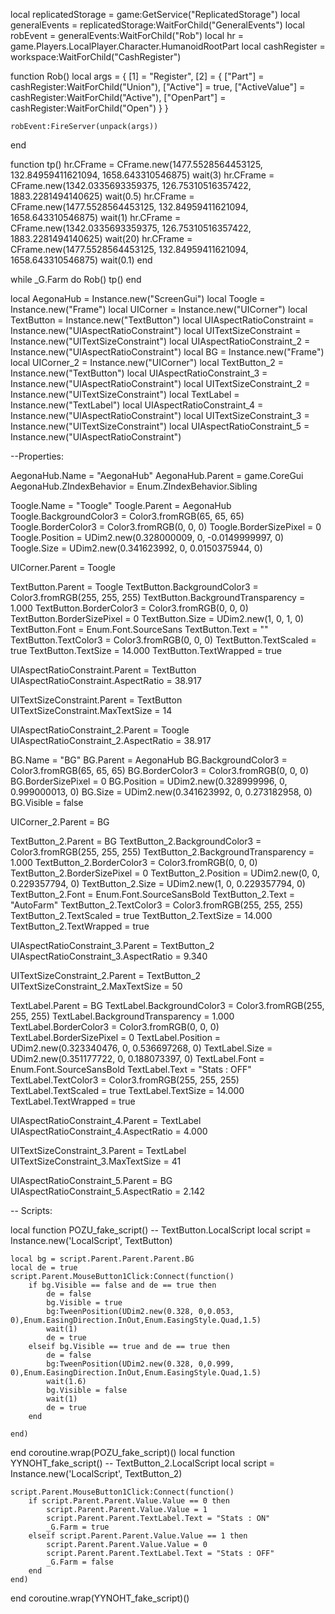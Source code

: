 local replicatedStorage = game:GetService("ReplicatedStorage")
local generalEvents = replicatedStorage:WaitForChild("GeneralEvents")
local robEvent = generalEvents:WaitForChild("Rob")
local hr = game.Players.LocalPlayer.Character.HumanoidRootPart
local cashRegister = workspace:WaitForChild("CashRegister")

function Rob()
	local args = {
		[1] = "Register",
		[2] = {
			["Part"] = cashRegister:WaitForChild("Union"),
			["Active"] = true,
			["ActiveValue"] = cashRegister:WaitForChild("Active"),
			["OpenPart"] = cashRegister:WaitForChild("Open")
		}
	}

	robEvent:FireServer(unpack(args))
end


function tp()
	hr.CFrame = CFrame.new(1477.5528564453125, 132.84959411621094, 1658.643310546875)
	wait(3)
	hr.CFrame = CFrame.new(1342.0335693359375, 126.75310516357422, 1883.2281494140625)
	wait(0.5)
	hr.CFrame = CFrame.new(1477.5528564453125, 132.84959411621094, 1658.643310546875)
	wait(1)
	hr.CFrame = CFrame.new(1342.0335693359375, 126.75310516357422, 1883.2281494140625)
	wait(20)
	hr.CFrame = CFrame.new(1477.5528564453125, 132.84959411621094, 1658.643310546875)
	wait(0.1)
end

while _G.Farm do
	Rob()
	tp()
end



local AegonaHub = Instance.new("ScreenGui")
local Toogle = Instance.new("Frame")
local UICorner = Instance.new("UICorner")
local TextButton = Instance.new("TextButton")
local UIAspectRatioConstraint = Instance.new("UIAspectRatioConstraint")
local UITextSizeConstraint = Instance.new("UITextSizeConstraint")
local UIAspectRatioConstraint_2 = Instance.new("UIAspectRatioConstraint")
local BG = Instance.new("Frame")
local UICorner_2 = Instance.new("UICorner")
local TextButton_2 = Instance.new("TextButton")
local UIAspectRatioConstraint_3 = Instance.new("UIAspectRatioConstraint")
local UITextSizeConstraint_2 = Instance.new("UITextSizeConstraint")
local TextLabel = Instance.new("TextLabel")
local UIAspectRatioConstraint_4 = Instance.new("UIAspectRatioConstraint")
local UITextSizeConstraint_3 = Instance.new("UITextSizeConstraint")
local UIAspectRatioConstraint_5 = Instance.new("UIAspectRatioConstraint")

--Properties:

AegonaHub.Name = "AegonaHub"
AegonaHub.Parent = game.CoreGui
AegonaHub.ZIndexBehavior = Enum.ZIndexBehavior.Sibling

Toogle.Name = "Toogle"
Toogle.Parent = AegonaHub
Toogle.BackgroundColor3 = Color3.fromRGB(65, 65, 65)
Toogle.BorderColor3 = Color3.fromRGB(0, 0, 0)
Toogle.BorderSizePixel = 0
Toogle.Position = UDim2.new(0.328000009, 0, -0.0149999997, 0)
Toogle.Size = UDim2.new(0.341623992, 0, 0.0150375944, 0)

UICorner.Parent = Toogle

TextButton.Parent = Toogle
TextButton.BackgroundColor3 = Color3.fromRGB(255, 255, 255)
TextButton.BackgroundTransparency = 1.000
TextButton.BorderColor3 = Color3.fromRGB(0, 0, 0)
TextButton.BorderSizePixel = 0
TextButton.Size = UDim2.new(1, 0, 1, 0)
TextButton.Font = Enum.Font.SourceSans
TextButton.Text = ""
TextButton.TextColor3 = Color3.fromRGB(0, 0, 0)
TextButton.TextScaled = true
TextButton.TextSize = 14.000
TextButton.TextWrapped = true

UIAspectRatioConstraint.Parent = TextButton
UIAspectRatioConstraint.AspectRatio = 38.917

UITextSizeConstraint.Parent = TextButton
UITextSizeConstraint.MaxTextSize = 14

UIAspectRatioConstraint_2.Parent = Toogle
UIAspectRatioConstraint_2.AspectRatio = 38.917

BG.Name = "BG"
BG.Parent = AegonaHub
BG.BackgroundColor3 = Color3.fromRGB(65, 65, 65)
BG.BorderColor3 = Color3.fromRGB(0, 0, 0)
BG.BorderSizePixel = 0
BG.Position = UDim2.new(0.328999996, 0, 0.999000013, 0)
BG.Size = UDim2.new(0.341623992, 0, 0.273182958, 0)
BG.Visible = false

UICorner_2.Parent = BG

TextButton_2.Parent = BG
TextButton_2.BackgroundColor3 = Color3.fromRGB(255, 255, 255)
TextButton_2.BackgroundTransparency = 1.000
TextButton_2.BorderColor3 = Color3.fromRGB(0, 0, 0)
TextButton_2.BorderSizePixel = 0
TextButton_2.Position = UDim2.new(0, 0, 0.229357794, 0)
TextButton_2.Size = UDim2.new(1, 0, 0.229357794, 0)
TextButton_2.Font = Enum.Font.SourceSansBold
TextButton_2.Text = "AutoFarm"
TextButton_2.TextColor3 = Color3.fromRGB(255, 255, 255)
TextButton_2.TextScaled = true
TextButton_2.TextSize = 14.000
TextButton_2.TextWrapped = true

UIAspectRatioConstraint_3.Parent = TextButton_2
UIAspectRatioConstraint_3.AspectRatio = 9.340

UITextSizeConstraint_2.Parent = TextButton_2
UITextSizeConstraint_2.MaxTextSize = 50

TextLabel.Parent = BG
TextLabel.BackgroundColor3 = Color3.fromRGB(255, 255, 255)
TextLabel.BackgroundTransparency = 1.000
TextLabel.BorderColor3 = Color3.fromRGB(0, 0, 0)
TextLabel.BorderSizePixel = 0
TextLabel.Position = UDim2.new(0.323340476, 0, 0.536697268, 0)
TextLabel.Size = UDim2.new(0.351177722, 0, 0.188073397, 0)
TextLabel.Font = Enum.Font.SourceSansBold
TextLabel.Text = "Stats : OFF"
TextLabel.TextColor3 = Color3.fromRGB(255, 255, 255)
TextLabel.TextScaled = true
TextLabel.TextSize = 14.000
TextLabel.TextWrapped = true

UIAspectRatioConstraint_4.Parent = TextLabel
UIAspectRatioConstraint_4.AspectRatio = 4.000

UITextSizeConstraint_3.Parent = TextLabel
UITextSizeConstraint_3.MaxTextSize = 41

UIAspectRatioConstraint_5.Parent = BG
UIAspectRatioConstraint_5.AspectRatio = 2.142

-- Scripts:

local function POZU_fake_script() -- TextButton.LocalScript 
	local script = Instance.new('LocalScript', TextButton)

	local bg = script.Parent.Parent.Parent.BG
	local de = true
	script.Parent.MouseButton1Click:Connect(function()
		if bg.Visible == false and de == true then
			de = false
			bg.Visible = true
			bg:TweenPosition(UDim2.new(0.328, 0,0.053, 0),Enum.EasingDirection.InOut,Enum.EasingStyle.Quad,1.5)
			wait(1)
			de = true
		elseif bg.Visible == true and de == true then
			de = false
			bg:TweenPosition(UDim2.new(0.328, 0,0.999, 0),Enum.EasingDirection.InOut,Enum.EasingStyle.Quad,1.5)
			wait(1.6)
			bg.Visible = false
			wait(1)
			de = true
		end		
	
	end)
end
coroutine.wrap(POZU_fake_script)()
local function YYNOHT_fake_script() -- TextButton_2.LocalScript 
	local script = Instance.new('LocalScript', TextButton_2)

	script.Parent.MouseButton1Click:Connect(function()
		if script.Parent.Parent.Value.Value == 0 then
			script.Parent.Parent.Value.Value = 1
			script.Parent.Parent.TextLabel.Text = "Stats : ON"
			_G.Farm = true
		elseif script.Parent.Parent.Value.Value == 1 then
			script.Parent.Parent.Value.Value = 0
			script.Parent.Parent.TextLabel.Text = "Stats : OFF"
			_G.Farm = false
		end
	end)
end
coroutine.wrap(YYNOHT_fake_script)()



